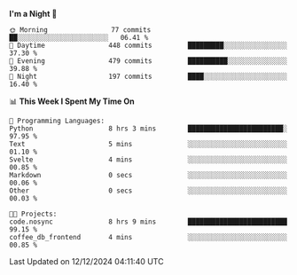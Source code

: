 <!--START_SECTION:waka-->
**I'm a Night 🦉** 

```text
🌞 Morning                77 commits          ██░░░░░░░░░░░░░░░░░░░░░░░   06.41 % 
🌆 Daytime                448 commits         █████████░░░░░░░░░░░░░░░░   37.30 % 
🌃 Evening                479 commits         ██████████░░░░░░░░░░░░░░░   39.88 % 
🌙 Night                  197 commits         ████░░░░░░░░░░░░░░░░░░░░░   16.40 % 
```


📊 **This Week I Spent My Time On** 

```text
💬 Programming Languages: 
Python                   8 hrs 3 mins        ████████████████████████░   97.95 % 
Text                     5 mins              ░░░░░░░░░░░░░░░░░░░░░░░░░   01.10 % 
Svelte                   4 mins              ░░░░░░░░░░░░░░░░░░░░░░░░░   00.85 % 
Markdown                 0 secs              ░░░░░░░░░░░░░░░░░░░░░░░░░   00.06 % 
Other                    0 secs              ░░░░░░░░░░░░░░░░░░░░░░░░░   00.03 % 

🐱‍💻 Projects: 
code.nosync              8 hrs 9 mins        █████████████████████████   99.15 % 
coffee_db_frontend       4 mins              ░░░░░░░░░░░░░░░░░░░░░░░░░   00.85 % 
```


 Last Updated on 12/12/2024 04:11:40 UTC
<!--END_SECTION:waka-->
